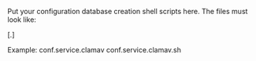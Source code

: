 Put your configuration database creation shell scripts here. The files must
look like:

<DATAMODELID>[.<EXT>]

Example:
conf.service.clamav
conf.service.clamav.sh
